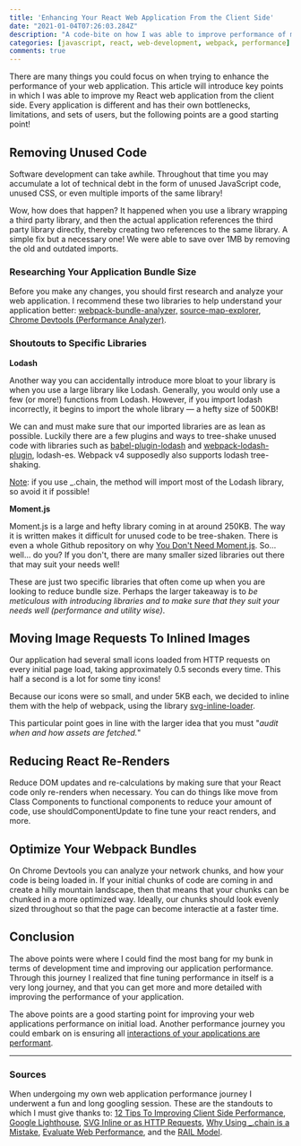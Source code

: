```yaml
---
title: 'Enhancing Your React Web Application From the Client Side'
date: "2021-01-04T07:26:03.284Z"
description: "A code-bite on how I was able to improve performance of my React web application from the client side."
categories: [javascript, react, web-development, webpack, performance]
comments: true
---
```


There are many things you could focus on when trying to enhance the performance of your web application. This article will introduce key points in which I was able to improve my React web application from the client side. Every application is different and has their own bottlenecks, limitations, and sets of users, but the following points are a good starting point! 

## Removing Unused Code

Software development can take awhile. Throughout that time you may accumulate a lot of technical debt in the form of unused JavaScript code, unused CSS, or even multiple imports of the same library! 

Wow, how does that happen? It happened when you use a library wrapping a third party library, and then the actual application references the third party library directly, thereby creating two references to the same library. A simple fix but a necessary one! We were able to save over 1MB by removing the old and outdated imports. 

### Researching Your Application Bundle Size

Before you make any changes, you should first research and analyze your web application. I recommend these two libraries to help understand your application better: [webpack-bundle-analyzer,](https://www.npmjs.com/package/webpack-bundle-analyzer) [source-map-explorer](https://www.npmjs.com/package/source-map-explorer), [Chrome Devtools (Performance Analyzer)](https://developers.google.com/web/tools/chrome-devtools/evaluate-performance). 

### Shoutouts to Specific Libraries

**Lodash**

Another way you can accidentally introduce more bloat to your library is when you use a large library like Lodash. Generally, you would only use a few (or more!) functions from Lodash. However, if you import lodash incorrectly, it begins to import the whole library — a hefty size of 500KB!

We can and must make sure that our imported libraries are as lean as possible. Luckily there are a few plugins and ways to tree-shake unused code with libraries such as [babel-plugin-lodash](https://www.npmjs.com/package/babel-plugin-lodash) and [webpack-lodash-plugin](https://www.npmjs.com/package/lodash-webpack-plugin), lodash-es. Webpack v4 supposedly also supports lodash tree-shaking.

[Note](https://medium.com/making-internets/why-using-chain-is-a-mistake-9bc1f80d51ba): if you use _.chain, the method will import most of the Lodash library, so avoid it if possible!

**Moment.js**

Moment.js is a large and hefty library coming in at around 250KB. The way it is written makes it difficult for unused code to be tree-shaken. There is even a whole Github repository on why [You Don't Need Moment.js](https://github.com/you-dont-need/You-Dont-Need-Momentjs). So... well... do you? If you don't, there are many smaller sized libraries out there that may suit your needs well! 

These are just two specific libraries that often come up when you are looking to reduce bundle size. Perhaps the larger takeaway is to *be meticulous with introducing libraries and to make sure that they suit your needs well (performance and utility wise)*. 

## Moving Image Requests To Inlined Images

Our application had several small icons loaded from HTTP requests on every initial page load, taking approximately 0.5 seconds every time. This half a second is a lot for some tiny icons!

Because our icons were so small, and under 5KB each, we decided to inline them with the help of webpack, using the library [svg-inline-loader](https://v4.webpack.js.org/loaders/svg-inline-loader/).

This particular point goes in line with the larger idea that you must "*audit when and how assets are fetched.*" 

## Reducing React Re-Renders

Reduce DOM updates and re-calculations by making sure that your React code only re-renders when necessary. You can do things like move from Class Components to functional components to reduce your amount of code, use shouldComponentUpdate to fine tune your react renders, and more. 

## Optimize Your Webpack Bundles

On Chrome Devtools you can analyze your network chunks, and how your code is being loaded in. If your initial chunks of code are coming in and create a hilly mountain landscape, then that means that your chunks can be chunked in a more optimized way. Ideally, our chunks should look evenly sized throughout so that the page can become interactie at a faster time. 

## Conclusion

The above points were where I could find the most bang for my bunk in terms of development time and improving our application performance. Through this journey I realized that fine tuning performance in itself is a very long journey, and that you can get more and more detailed with improving the performance of your application. 

The above points are a good starting point  for improving your web applications performance on initial load. Another performance journey you could embark on is ensuring all [interactions of your applications are performant](https://web.dev/rail/). 

---

### Sources

When undergoing my own web application performance journey I underwent a fun and long googling session. These are the standouts to which I must give thanks to: [12 Tips To Improving Client Side Performance](https://medium.com/expedia-group-tech/12-tips-to-improve-client-side-page-performance-88c7bec27933), [Google Lighthouse](https://developers.google.com/web/tools/lighthouse), [SVG Inline or as HTTP Requests](https://stackoverflow.com/questions/23210126/inline-svg-vs-svg-file-performance), [Why Using _.chain is a Mistake](https://medium.com/bootstart/why-using-chain-is-a-mistake-9bc1f80d51ba), [Evaluate Web Performance](https://developers.google.com/web/tools/chrome-devtools/evaluate-performance), and the [RAIL Model](https://web.dev/rail/).